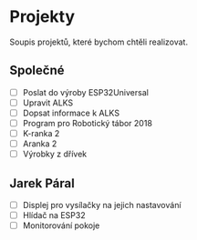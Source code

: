 # Projekty
Soupis projektů, které bychom chtěli realizovat.

## Společné
- [ ] Poslat do výroby ESP32Universal
- [ ] Upravit ALKS
- [ ] Dopsat informace k ALKS
- [ ] Program pro Robotický tábor 2018
- [ ] K-ranka 2
- [ ] Aranka 2
- [ ] Výrobky z dřívek

## Jarek Páral
- [ ] Displej pro vysílačky na jejich nastavování
- [ ] Hlídač na ESP32
- [ ] Monitorování pokoje
